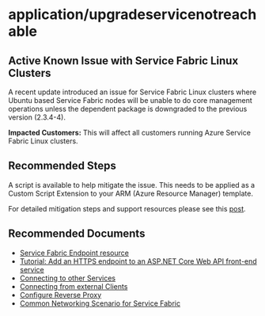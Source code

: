 <properties
	pageTitle="application/upgradeservicenotreachable"
	description="application/upgradeservicenotreachable"
	service="microsoft.servicefabric"
	resource="clusters"
	authors="chiragpa"
    ms.author="chiragpa"
	displayOrder=""
	selfHelpType="generic"
	supportTopicIds="32608949"
	resourceTags=""
	productPesIds="15842"
	cloudEnvironments="public"
	articleId="49cd9fe9-c3d2-4742-9813-6ec983a9002e"
/>

# application/upgradeservicenotreachable

## Active Known Issue with Service Fabric Linux Clusters 
A recent update introduced an issue for Service Fabric Linux clusters where Ubuntu based Service Fabric nodes will be unable to do core management operations unless the dependent package is downgraded to the previous version (2.3.4-4). 

**Impacted Customers:** This will affect all customers running Azure Service Fabric Linux clusters.

## **Recommended Steps**
A script is available to help mitigate the issue. This needs to be applied as a Custom Script Extension to your ARM (Azure Resource Manager) template.

For detailed mitigation steps and support resources please see this [post](https://blogs.msdn.microsoft.com/azureservicefabric/2019/02/07/known-issue-for-service-fabric-linux-clusters/). 

## **Recommended Documents**

* [Service Fabric Endpoint resource](https://docs.microsoft.com/azure/service-fabric/service-fabric-service-manifest-resources#endpoints)<br>
* [Tutorial: Add an HTTPS endpoint to an ASP.NET Core Web API front-end service](https://docs.microsoft.com/azure/service-fabric/service-fabric-tutorial-dotnet-app-enable-https-endpoint)<br>
* [Connecting to other Services](https://docs.microsoft.com/azure/service-fabric/service-fabric-connect-and-communicate-with-services#connecting-to-other-services)<br>
* [Connecting from external Clients](https://docs.microsoft.com/azure/service-fabric/service-fabric-connect-and-communicate-with-services#connections-from-external-clients)<br>
* [Configure Reverse Proxy](https://docs.microsoft.com/azure/service-fabric/service-fabric-reverseproxy-configure-secure-communication)<br>
* [Common Networking Scenario for Service Fabric](https://blogs.msdn.microsoft.com/kwill/2016/10/05/azure-service-fabric-common-networking-scenarios/)<br>
